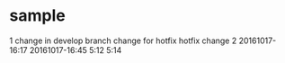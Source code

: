 # sample
1 change in develop branch
change for hotfix
hotfix change 2
20161017-16:17
20161017-16:45
5:12
5:14